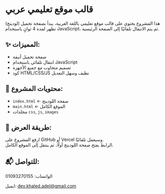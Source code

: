 # قالب موقع تعليمي عربي

هذا المشروع يحتوي على قالب موقع تعليمي باللغة العربية، يبدأ بصفحة تحميل (لودينج) تظهر لمدة 4 ثوانٍ باستخدام JavaScript، ثم يتم الانتقال تلقائيًا إلى الصفحة الرئيسية.

## ✨ المميزات:
- صفحة تحميل أنيقة
- انتقال تلقائي باستخدام JavaScript
- تصميم متجاوب مع جميع الأجهزة
- كود HTML/CSS/JS نظيف وسهل التعديل

## 📁 محتويات المشروع:
- `index.html` ← صفحة اللودينج
- `main.html` ← الموقع الكامل
- مجلدات `css`, `js`, `images`

## 🚀 طريقة العرض:
ارفع المشروع على GitHub أو Vercel وسيعمل تلقائيًا.  
الرابط يفتح صفحة اللودينج أولًا، ثم ينتقل إلى الموقع الكامل.

## 📬 للتواصل:
الواتساب: 01093270155

ايميل: dev.khaled.adel@gmail.com
